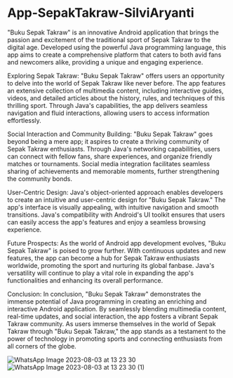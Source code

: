 # App-SepakTakraw-SilviAryanti
"Buku Sepak Takraw" is an innovative Android application that brings the passion and excitement of the traditional sport of Sepak Takraw to the digital age. Developed using the powerful Java programming language, this app aims to create a comprehensive platform that caters to both avid fans and newcomers alike, providing a unique and engaging experience.

Exploring Sepak Takraw:
"Buku Sepak Takraw" offers users an opportunity to delve into the world of Sepak Takraw like never before. The app features an extensive collection of multimedia content, including interactive guides, videos, and detailed articles about the history, rules, and techniques of this thrilling sport. Through Java's capabilities, the app delivers seamless navigation and fluid interactions, allowing users to access information effortlessly.

Social Interaction and Community Building:
"Buku Sepak Takraw" goes beyond being a mere app; it aspires to create a thriving community of Sepak Takraw enthusiasts. Through Java's networking capabilities, users can connect with fellow fans, share experiences, and organize friendly matches or tournaments. Social media integration facilitates seamless sharing of achievements and memorable moments, further strengthening the community bonds.

User-Centric Design:
Java's object-oriented approach enables developers to create an intuitive and user-centric design for "Buku Sepak Takraw." The app's interface is visually appealing, with intuitive navigation and smooth transitions. Java's compatibility with Android's UI toolkit ensures that users can easily access the app's features and enjoy a seamless browsing experience.

Future Prospects:
As the world of Android app development evolves, "Buku Sepak Takraw" is poised to grow further. With continuous updates and new features, the app can become a hub for Sepak Takraw enthusiasts worldwide, promoting the sport and nurturing its global fanbase. Java's versatility will continue to play a vital role in expanding the app's functionalities and enhancing its overall performance.

Conclusion:
In conclusion, "Buku Sepak Takraw" demonstrates the immense potential of Java programming in creating an enriching and interactive Android application. By seamlessly blending multimedia content, real-time updates, and social interaction, the app fosters a vibrant Sepak Takraw community. As users immerse themselves in the world of Sepak Takraw through "Buku Sepak Takraw," the app stands as a testament to the power of technology in promoting sports and connecting enthusiasts from all corners of the globe.

![WhatsApp Image 2023-08-03 at 13 23 30](https://github.com/redhoxd/App-SepakTakraw-SilviAryanti/assets/38489058/e0ba31dd-9bfb-47e0-8346-eb68a2dc6143)
![WhatsApp Image 2023-08-03 at 13 23 30 (1)](https://github.com/redhoxd/App-SepakTakraw-SilviAryanti/assets/38489058/c5ae3cb6-97d7-4650-bfdf-1d9e53fcdecc)

